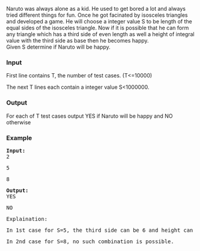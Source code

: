 <p>Naruto was always alone as a kid. He used to get bored a lot and always tried different things for fun. Once he got facinated by isosceles triangles and developed a game. He will choose a integer value S to be length of the equal sides of the isosceles triangle. Now if it is possible that he can form any triangle which has a third side of even length as well a height of integral value with the third side as base then he becomes happy.<br>Given S determine if Naruto will be happy.</p>
<h3>Input</h3>
<p>First line contains T, the number of test cases. (T&lt;=10000)</p>
<p>The next T lines each contain a integer value S&lt;1000000.</p>
<h3>Output</h3>
<p>For each of T test cases output YES if Naruto will be happy and NO otherwise</p>
<h3>Example</h3>
<pre><strong>Input:</strong>
2</pre>
<pre>5</pre>
<pre>8</pre>
<pre><strong>Output:</strong>
YES</pre>
<pre>NO</pre>
<pre>Explaination:</pre>
<pre>In 1st case for S=5, the third side can be 6 and height can be 4.</pre>
<pre>In 2nd case for S=8, no such combination is possible.</pre>